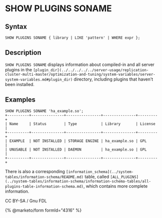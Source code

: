 
# SHOW PLUGINS SONAME

## Syntax


```
SHOW PLUGINS SONAME { library | LIKE 'pattern' | WHERE expr };
```

## Description


`SHOW PLUGINS SONAME` displays information about compiled-in and all server plugins in the `[plugin_dir](../../../../../server-usage/replication-cluster-multi-master/optimization-and-tuning/system-variables/server-system-variables.md#plugin_dir)` directory, including plugins that haven't been installed.


## Examples


```
SHOW PLUGINS SONAME 'ha_example.so';
+----------+---------------+----------------+---------------+---------+
| Name     | Status        | Type           | Library       | License |
+----------+---------------+----------------+---------------+---------+
| EXAMPLE  | NOT INSTALLED | STORAGE ENGINE | ha_example.so | GPL     |
| UNUSABLE | NOT INSTALLED | DAEMON         | ha_example.so | GPL     |
+----------+---------------+----------------+---------------+---------+
```

There is also a corresponding `[information_schema](../system-tables/information-schema/README.md)` table, called `[ALL_PLUGINS](../system-tables/information-schema/information-schema-tables/all-plugins-table-information-schema.md)`, which contains more complete information.


CC BY-SA / Gnu FDL


{% @marketo/form formId="4316" %}
